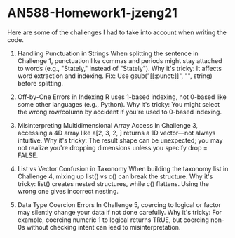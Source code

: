 # AN588-Homework1-jzeng21
Here are some of the challenges I had to take into account when writing the code.

1. Handling Punctuation in Strings
When splitting the sentence in Challenge 1, punctuation like commas and periods might stay attached to words (e.g., "Stately," instead of "Stately").
Why it's tricky: It affects word extraction and indexing.
Fix: Use gsub("[[:punct:]]", "", string) before splitting.

2. Off-by-One Errors in Indexing
R uses 1-based indexing, not 0-based like some other languages (e.g., Python).
Why it's tricky: You might select the wrong row/column by accident if you're used to 0-based indexing.

3. Misinterpreting Multidimensional Array Access
In Challenge 3, accessing a 4D array like a[2, 3, 2, ] returns a 1D vector—not always intuitive.
Why it's tricky: The result shape can be unexpected; you may not realize you're dropping dimensions unless you specify drop = FALSE.

4. List vs Vector Confusion in Taxonomy
When building the taxonomy list in Challenge 4, mixing up list() vs c() can break the structure.
Why it's tricky: list() creates nested structures, while c() flattens. Using the wrong one gives incorrect nesting.

5. Data Type Coercion Errors
In Challenge 5, coercing to logical or factor may silently change your data if not done carefully.
Why it's tricky: For example, coercing numeric 1 to logical returns TRUE, but coercing non-0s without checking intent can lead to misinterpretation.
